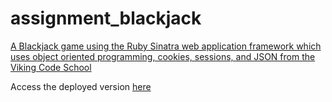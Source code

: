 # assignment_blackjack

[A Blackjack game using the Ruby Sinatra web application framework which uses object oriented programming, cookies, sessions, and JSON from the Viking Code School](http://www.vikingcodeschool.com)

Access the deployed version [here](https://sleepy-headland-48312.herokuapp.com/)